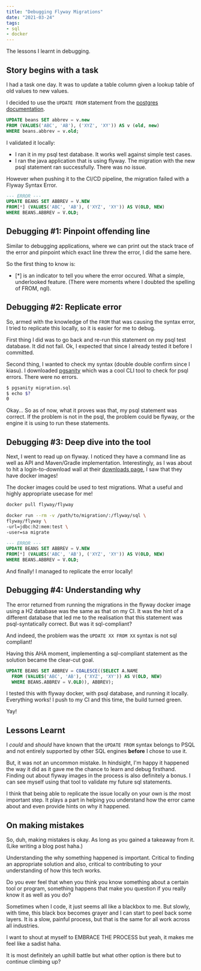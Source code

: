 ```yaml
---
title: "Debugging Flyway Migrations"
date: "2021-03-24"
tags:
- sql
- docker
---
```


The lessons I learnt in debugging. 
<!-- excerpt -->

## Story begins with a task
I had a task one day. It was to update a table column given a lookup table of old values to new values. 

I decided to use the `UPDATE FROM` statement from the [postgres documentation](https://www.postgresql.org/docs/8.2/sql-values.html).

```sql
UPDATE beans SET abbrev = v.new
FROM (VALUES('ABC', 'AB'), ('XYZ', 'XY')) AS v (old, new)
WHERE beans.abbrev = v.old;
```
I validated it locally:
- I ran it in my psql test database. It works well against simple test cases.
- I ran the java application that is using flyway. The migration with the new psql statement ran successfully. There was no issue.

However when pushing it to the CI/CD pipeline, the migration failed with a Flyway Syntax Error.

```sql
--- ERROR ---
UPDATE BEANS SET ABBREV = V.NEW
FROM[*] (VALUES('ABC', 'AB'), ('XYZ', 'XY')) AS V(OLD, NEW)
WHERE BEANS.ABBREV = V.OLD;
```

## Debugging #1: Pinpoint offending line

Similar to debugging applications, where we can print out the stack trace of the error and pinpoint which exact line threw the error, I did the same here.

So the first thing to know is:
-  [*] is an indicator to tell you where the error occured. What a simple, underlooked feature. (There were moments where I doubted the spelling of FROM, ngl).


## Debugging #2: Replicate error
So, armed with the knowledge of the `FROM` that was causing the syntax error, I tried to replicate this locally, so it is easier for me to debug. 

First thing I did was to go back and re-run this statement on my psql test database. It did not fail. Ok, I expected that since I already tested it before I committed.

Second thing, I wanted to check my syntax (double double confirm since I kiasu). I downloaded [pgsanity](https://github.com/markdrago/pgsanity) which was a cool CLI tool to check for psql errors. There were no errors.

```bash
$ pgsanity migration.sql
$ echo $?
0
```

Okay... So as of now, what it proves was that, my psql statement was correct. If the problem is not in the psql, the problem could be flyway, or the engine it is using to run these statements.

## Debugging #3: Deep dive into the tool
Next, I went to read up on flyway. I noticed they have a command line as well as API and Maven/Gradle implementation. Interestingly, as I was about to hit a login-to-download wall at their [downloads page](https://flywaydb.org/documentation/usage/commandline/), I saw that they have docker images!

The docker images could be used to test migrations. What a useful and highly appropriate usecase for me!
```bash
docker pull flyway/flyway

docker run --rm -v /path/to/migration/:/flyway/sql \
flyway/flyway \
-url=jdbc:h2:mem:test \
-user=sa migrate 
```

```sql
--- ERROR ---
UPDATE BEANS SET ABBREV = V.NEW
FROM[*] (VALUES('ABC', 'AB'), ('XYZ', 'XY')) AS V(OLD, NEW)
WHERE BEANS.ABBREV = V.OLD;
```

And finally! I managed to replicate the error locally!

## Debugging #4: Understanding why
The error returned from running the migrations in the flyway docker image using a H2 database was the same as that on my CI. It was the hint of a different database that led me to the realisation that this statement was psql-syntatically correct. But was it sql-compliant? 

And indeed, the problem was the `UPDATE XX FROM XX` syntax is not sql compliant!

Having this AHA moment, implementing a sql-compliant statement as the solution became the clear-cut goal.

```sql
UPDATE BEANS SET ABBREV = COALESCE((SELECT A.NAME 
  FROM (VALUES('ABC', 'AB'), ('XYZ', 'XY')) AS V(OLD, NEW) 
  WHERE BEANS.ABBREV = V.OLD)), ABBREV);
```

I tested this with flyway docker, with psql database, and running it locally. Everything works! I push to my CI and this time, the build turned green.

Yay! 

## Lessons Learnt
I _could_ and _should_ have known that the `UPDATE FROM` syntax belongs to PSQL and not entirely supported by other SQL engines **before** I chose to use it.

But, it was not an uncommon mistake. In hindsight, I'm happy it happened the way it did as it gave me the chance to learn and debug firsthand. Finding out about flyway images in the process is also definitely a bonus. I can see myself using that tool to validate my future sql statements.

I think that being able to replicate the issue locally on your own is _the_ most important step. It plays a part in helping you understand how the error came about and even provide hints on why it happened.

## On making mistakes

So, duh, making mistakes is okay. As long as you gained a takeaway from it. (Like writing a blog post haha.)

Understanding the why something happened is important. Critical to finding an appropriate solution and also, critical to contributing to your understanding of how this tech works.

Do you ever feel that when you think you know something about a certain tool or program, something happens that make you question if you really know it as well as you do? 

Sometimes when I code, it just seems all like a blackbox to me. But slowly, with time, this black box becomes grayer and I can start to peel back some layers. It is a slow, painful process, but that is the same for all work across all industries. 

I want to shout at myself to EMBRACE THE PROCESS but yeah, it makes me feel like a sadist haha. 

It is most definitely an uphill battle but what other option is there but to continue climbing up?
